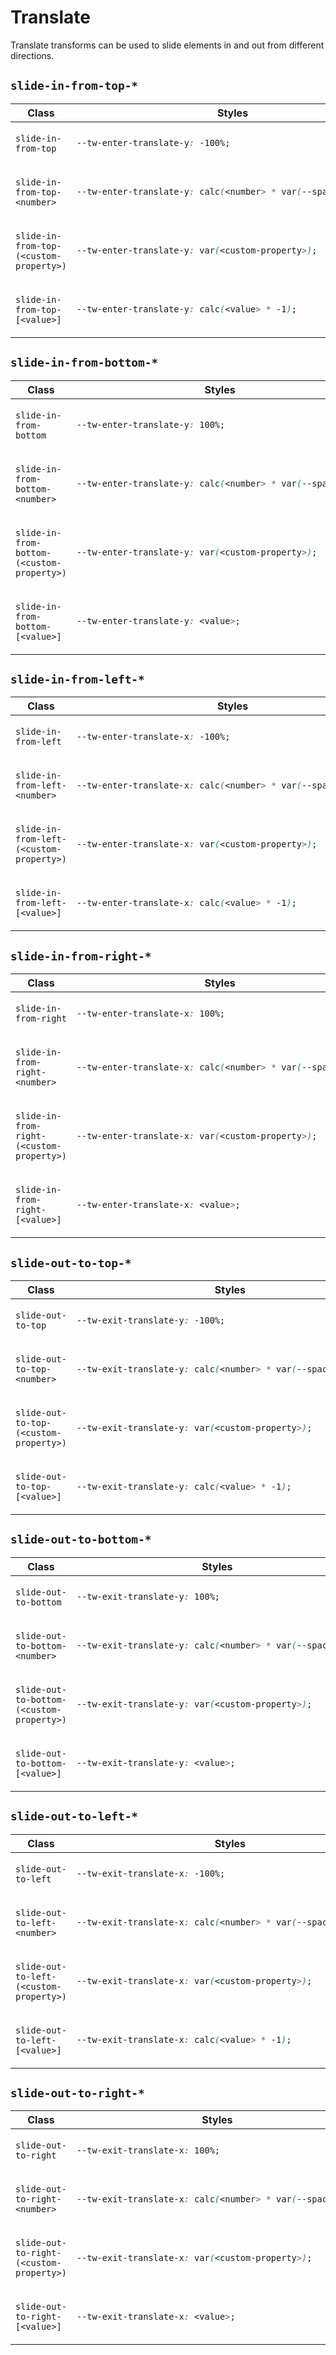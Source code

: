 # Translate

Translate transforms can be used to slide elements in and out from different directions.

## `slide-in-from-top-*`

<table>
<thead>
<tr>
<th>Class</th>
<th>Styles</th>
</tr>
</thead>
<tbody>
<tr>
<td>

`slide-in-from-top`

</td>
<td>

```css
--tw-enter-translate-y: -100%;
```

</td>
</tr>
<tr>
<td>

`slide-in-from-top-<number>`

</td>
<td>

```css
--tw-enter-translate-y: calc(<number> * var(--spacing) * -1);
```

</td>
</tr>
<tr>
<td>

`slide-in-from-top-(<custom-property>)`

</td>
<td>

```css
--tw-enter-translate-y: var(<custom-property>);
```

</td>
</tr>
<tr>
<td>

`slide-in-from-top-[<value>]`

</td>
<td>

```css
--tw-enter-translate-y: calc(<value> * -1);
```

</td>
</tr>
</tbody>
</table>

## `slide-in-from-bottom-*`

<table>
<thead>
<tr>
<th>Class</th>
<th>Styles</th>
</tr>
</thead>
<tbody>
<tr>
<td>

`slide-in-from-bottom`

</td>
<td>

```css
--tw-enter-translate-y: 100%;
```

</td>
</tr>
<tr>
<td>

`slide-in-from-bottom-<number>`

</td>
<td>

```css
--tw-enter-translate-y: calc(<number> * var(--spacing));
```

</td>
</tr>
<tr>
<td>

`slide-in-from-bottom-(<custom-property>)`

</td>
<td>

```css
--tw-enter-translate-y: var(<custom-property>);
```

</td>
</tr>
<tr>
<td>

`slide-in-from-bottom-[<value>]`

</td>
<td>

```css
--tw-enter-translate-y: <value>;
```

</td>
</tr>
</tbody>
</table>

## `slide-in-from-left-*`

<table>
<thead>
<tr>
<th>Class</th>
<th>Styles</th>
</tr>
</thead>
<tbody>
<tr>
<td>

`slide-in-from-left`

</td>
<td>

```css
--tw-enter-translate-x: -100%;
```

</td>
</tr>
<tr>
<td>

`slide-in-from-left-<number>`

</td>
<td>

```css
--tw-enter-translate-x: calc(<number> * var(--spacing) * -1);
```

</td>
</tr>
<tr>
<td>

`slide-in-from-left-(<custom-property>)`

</td>
<td>

```css
--tw-enter-translate-x: var(<custom-property>);
```

</td>
</tr>
<tr>
<td>

`slide-in-from-left-[<value>]`

</td>
<td>

```css
--tw-enter-translate-x: calc(<value> * -1);
```

</td>
</tr>
</tbody>
</table>

## `slide-in-from-right-*`

<table>
<thead>
<tr>
<th>Class</th>
<th>Styles</th>
</tr>
</thead>
<tbody>
<tr>
<td>

`slide-in-from-right`

</td>
<td>

```css
--tw-enter-translate-x: 100%;
```

</td>
</tr>
<tr>
<td>

`slide-in-from-right-<number>`

</td>
<td>

```css
--tw-enter-translate-x: calc(<number> * var(--spacing));
```

</td>
</tr>
<tr>
<td>

`slide-in-from-right-(<custom-property>)`

</td>
<td>

```css
--tw-enter-translate-x: var(<custom-property>);
```

</td>
</tr>
<tr>
<td>

`slide-in-from-right-[<value>]`

</td>
<td>

```css
--tw-enter-translate-x: <value>;
```

</td>
</tr>
</tbody>
</table>

## `slide-out-to-top-*`

<table>
<thead>
<tr>
<th>Class</th>
<th>Styles</th>
</tr>
</thead>
<tbody>
<tr>
<td>

`slide-out-to-top`

</td>
<td>

```css
--tw-exit-translate-y: -100%;
```

</td>
</tr>
<tr>
<td>

`slide-out-to-top-<number>`

</td>
<td>

```css
--tw-exit-translate-y: calc(<number> * var(--spacing) * -1);
```

</td>
</tr>
<tr>
<td>

`slide-out-to-top-(<custom-property>)`

</td>
<td>

```css
--tw-exit-translate-y: var(<custom-property>);
```

</td>
</tr>
<tr>
<td>

`slide-out-to-top-[<value>]`

</td>
<td>

```css
--tw-exit-translate-y: calc(<value> * -1);
```

</td>
</tr>
</tbody>
</table>

## `slide-out-to-bottom-*`

<table>
<thead>
<tr>
<th>Class</th>
<th>Styles</th>
</tr>
</thead>
<tbody>
<tr>
<td>

`slide-out-to-bottom`

</td>
<td>

```css
--tw-exit-translate-y: 100%;
```

</td>
</tr>
<tr>
<td>

`slide-out-to-bottom-<number>`

</td>
<td>

```css
--tw-exit-translate-y: calc(<number> * var(--spacing));
```

</td>
</tr>
<tr>
<td>

`slide-out-to-bottom-(<custom-property>)`

</td>
<td>

```css
--tw-exit-translate-y: var(<custom-property>);
```

</td>
</tr>
<tr>
<td>

`slide-out-to-bottom-[<value>]`

</td>
<td>

```css
--tw-exit-translate-y: <value>;
```

</td>
</tr>
</tbody>
</table>

## `slide-out-to-left-*`

<table>
<thead>
<tr>
<th>Class</th>
<th>Styles</th>
</tr>
</thead>
<tbody>
<tr>
<td>

`slide-out-to-left`

</td>
<td>

```css
--tw-exit-translate-x: -100%;
```

</td>
</tr>
<tr>
<td>

`slide-out-to-left-<number>`

</td>
<td>

```css
--tw-exit-translate-x: calc(<number> * var(--spacing) * -1);
```

</td>
</tr>
<tr>
<td>

`slide-out-to-left-(<custom-property>)`

</td>
<td>

```css
--tw-exit-translate-x: var(<custom-property>);
```

</td>
</tr>
<tr>
<td>

`slide-out-to-left-[<value>]`

</td>
<td>

```css
--tw-exit-translate-x: calc(<value> * -1);
```

</td>
</tr>
</tbody>
</table>

## `slide-out-to-right-*`

<table>
<thead>
<tr>
<th>Class</th>
<th>Styles</th>
</tr>
</thead>
<tbody>
<tr>
<td>

`slide-out-to-right`

</td>
<td>

```css
--tw-exit-translate-x: 100%;
```

</td>
</tr>
<tr>
<td>

`slide-out-to-right-<number>`

</td>
<td>

```css
--tw-exit-translate-x: calc(<number> * var(--spacing));
```

</td>
</tr>
<tr>
<td>

`slide-out-to-right-(<custom-property>)`

</td>
<td>

```css
--tw-exit-translate-x: var(<custom-property>);
```

</td>
</tr>
<tr>
<td>

`slide-out-to-right-[<value>]`

</td>
<td>

```css
--tw-exit-translate-x: <value>;
```

</td>
</tr>
</tbody>
</table>
